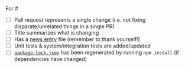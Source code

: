 For #

<!--
  If an item below does not apply to you, then go ahead and check it off as "done" and strikethrough the text, e.g.:
    - [x] ~Has unit tests & system/integration tests~
-->
- [ ] Pull request represents a single change (i.e. not fixing disparate/unrelated things in a single PR)
- [ ] Title summarizes what is changing
- [ ] Has a [news entry](https://github.com/Microsoft/vscode-python/tree/master/news) file (remember to thank yourself!)
- [ ] Unit tests & system/integration tests are added/updated
- [ ] [`package-lock.json`](https://github.com/Microsoft/vscode-python/blob/master/package-lock.json) has been regenerated by running `npm install` (if dependencies have changed)
